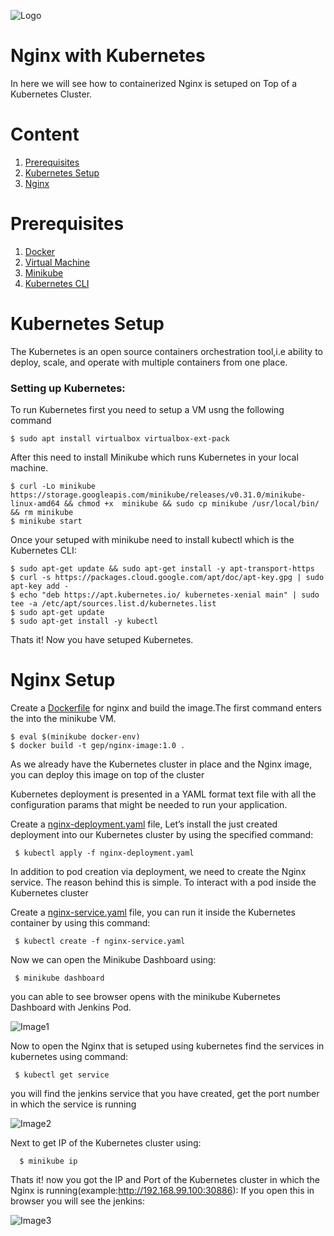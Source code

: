 ![Logo](https://github.com/mithunvikram/nginx-docker/blob/master/docs/GeppettoIcon.png?raw=true"Logo")

# Nginx with Kubernetes<br/>
   In here we will see how to containerized Nginx is setuped on Top of a Kubernetes Cluster.
   
# Content
1. [Prerequisites](#prerequisites)
1. [Kubernetes Setup](#kubernetes-setup)
1. [Nginx](#nginx)

# Prerequisites
1. [Docker](https://docs.docker.com/install/)<br/>
1. [Virtual Machine](https://www.virtualbox.org/wiki/Downloads)<br/>
1. [Minikube](https://kubernetes.io/docs/tasks/tools/install-minikube/)<br/>
1. [Kubernetes CLI](https://kubernetes.io/docs/tasks/tools/install-kubectl/)<br/>

# Kubernetes Setup
The Kubernetes is an open source containers orchestration tool,i.e ability to deploy, scale, and operate with multiple containers from one place.

### Setting up Kubernetes:<br/>
  To run Kubernetes first you need to setup a VM usng the following command
   
    $ sudo apt install virtualbox virtualbox-ext-pack 
            
  After this need to install Minikube which runs Kubernetes in your local machine.
 
    $ curl -Lo minikube https://storage.googleapis.com/minikube/releases/v0.31.0/minikube-linux-amd64 && chmod +x  minikube && sudo cp minikube /usr/local/bin/ && rm minikube
    $ minikube start
            
 Once your setuped with minikube need to install kubectl which is the Kubernetes CLI:

    $ sudo apt-get update && sudo apt-get install -y apt-transport-https
    $ curl -s https://packages.cloud.google.com/apt/doc/apt-key.gpg | sudo apt-key add -
    $ echo "deb https://apt.kubernetes.io/ kubernetes-xenial main" | sudo tee -a /etc/apt/sources.list.d/kubernetes.list
    $ sudo apt-get update
    $ sudo apt-get install -y kubectl

 Thats it! Now you have setuped Kubernetes.
 
  # Nginx Setup<br/>
   Create a [Dockerfile](https://github.com/mithunvikram/nginx-docker/blob/master/Dockerfile) for nginx and build the image.The first command enters the into the minikube VM.
   
    $ eval $(minikube docker-env)
    $ docker build -t gep/nginx-image:1.0 .
    
  As we already have the Kubernetes cluster in place and the Nginx image, you can deploy this image on top of the cluster
  
  Kubernetes deployment is presented in a YAML format text file with all the configuration params that might be needed to run   your application.
  
  Create a [nginx-deployment.yaml](https://github.com/mithunvikram/nginx-docker/blob/master/docs/nginx-deployment.yaml) file, Let’s install the just created deployment into our Kubernetes cluster by using the specified command:
  
     $ kubectl apply -f nginx-deployment.yaml
     
  In addition to pod creation via deployment, we need to create the Nginx service. The reason behind this is simple. To       interact with a pod inside the Kubernetes cluster   
  
  Create a [nginx-service.yaml](https://github.com/mithunvikram/nginx-docker/blob/master/docs/nginx-service.yaml) file,  you can run it inside the Kubernetes container by using this command:
      
     $ kubectl create -f nginx-service.yaml
     
  Now we can open the Minikube Dashboard using:
     
     $ minikube dashboard
  you can able to see browser opens with the minikube Kubernetes Dashboard with Jenkins Pod.  
  
  ![Image1](https://github.com/mithunvikram/nginx-docker/blob/master/docs/img9.png?raw=true"Image1")
  
 
 Now to open the Nginx that is setuped using kubernetes
  find the services in kubernetes using command:
  
     $ kubectl get service
     
   you will find the jenkins service that you have created, get the port number in which the service is running
   
   ![Image2](https://github.com/TharaniRajan/Jenkins-Docker/blob/master/docs/kub-service.png?raw=true"Image2")
   
 Next to get IP of the Kubernetes cluster using:
 
      $ minikube ip
 
 Thats it! now you got the IP and Port of the Kubernetes cluster in which the Nginx is      running(example:http://192.168.99.100:30886):
 If you open this in browser you will see the jenkins:
                             
   ![Image3](https://github.com/TharaniRajan/Jenkins-Docker/blob/master/docs/kub_jenkins.png?raw=true"Image3")
